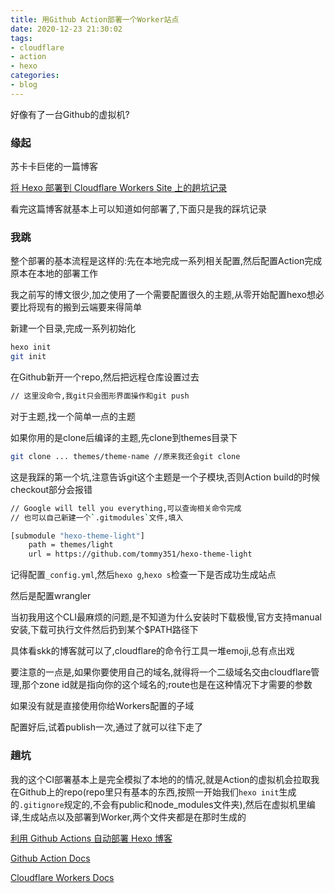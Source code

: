 ```yaml
---
title: 用Github Action部署一个Worker站点
date: 2020-12-23 21:30:02
tags:
- cloudflare
- action
- hexo
categories:
- blog
---
```


好像有了一台Github的虚拟机?

<!--more-->

### 缘起

苏卡卡巨佬的一篇博客

[将 Hexo 部署到 Cloudflare Workers Site 上的趟坑记录](https://blog.skk.moe/post/deploy-blog-to-cf-workers-site/)

看完这篇博客就基本上可以知道如何部署了,下面只是我的踩坑记录

### 我跳

整个部署的基本流程是这样的:先在本地完成一系列相关配置,然后配置Action完成原本在本地的部署工作

我之前写的博文很少,加之使用了一个需要配置很久的主题,从零开始配置hexo想必要比将现有的搬到云端要来得简单

新建一个目录,完成一系列初始化

```bash
hexo init
git init
```

在Github新开一个repo,然后把远程仓库设置过去

```bash
// 这里没命令,我git只会图形界面操作和git push
```

对于主题,找一个简单一点的主题

如果你用的是clone后编译的主题,先clone到themes目录下

```bash
git clone ... themes/theme-name //原来我还会git clone
```

这是我踩的第一个坑,注意告诉git这个主题是一个子模块,否则Action build的时候checkout部分会报错

```bash
// Google will tell you everything,可以查询相关命令完成
// 也可以自己新建一个`.gitmodules`文件,填入

[submodule "hexo-theme-light"]
	path = themes/light
	url = https://github.com/tommy351/hexo-theme-light
```

记得配置`_config.yml`,然后`hexo g`,`hexo s`检查一下是否成功生成站点

然后是配置wrangler

当初我用这个CLI最麻烦的问题,是不知道为什么安装时下载极慢,官方支持manual安装,下载可执行文件然后扔到某个$PATH路径下

具体看skk的博客就可以了,cloudflare的命令行工具一堆emoji,总有点出戏

要注意的一点是,如果你要使用自己的域名,就得将一个二级域名交由cloudflare管理,那个zone id就是指向你的这个域名的;route也是在这种情况下才需要的参数

如果没有就是直接使用你给Workers配置的子域

配置好后,试着publish一次,通过了就可以往下走了

### 趟坑

我的这个CI部署基本上是完全模拟了本地的的情况,就是Action的虚拟机会拉取我在Github上的repo(repo里只有基本的东西,按照一开始我们`hexo init`生成的`.gitignore`规定的,不会有public和node_modules文件夹),然后在虚拟机里编译,生成站点以及部署到Worker,两个文件夹都是在那时生成的

[利用 Github Actions 自动部署 Hexo 博客](https://sanonz.github.io/2020/deploy-a-hexo-blog-from-github-actions/)

[Github Action Docs](https://docs.github.com/cn/free-pro-team@latest/actions)

[Cloudflare Workers Docs](https://workers.cloudflare.com/docs)